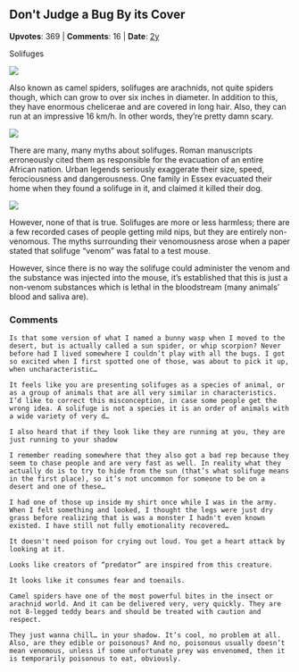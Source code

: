 ## Don't Judge a Bug By its Cover
    
**Upvotes**: 369 | **Comments**: 16 | **Date**: [2y](https://www.quora.com/What-is-the-scariest-but-least-aggressive-animal/answer/Gary-Meaney)

Solifuges

![](https://qph.fs.quoracdn.net/main-qimg-56e9214f62163b47626ce3afd278b30a-lq)

Also known as camel spiders, solifuges are arachnids, not quite spiders though, which can grow to over six inches in diameter. In addition to this, they have enormous chelicerae and are covered in long hair. Also, they can run at an impressive 16 km/h. In other words, they’re pretty damn scary.

![](https://qph.fs.quoracdn.net/main-qimg-21624bb14498c79769feb0db3652ba85-lq)

There are many, many myths about solifuges. Roman manuscripts erroneously cited them as responsible for the evacuation of an entire African nation. Urban legends seriously exaggerate their size, speed, ferociousness and dangerousness. One family in Essex evacuated their home when they found a solifuge in it, and claimed it killed their dog.

![](https://qph.fs.quoracdn.net/main-qimg-fe2c5ebd02d4902e43964fa68f3d1f71-lq)

However, none of that is true. Solifuges are more or less harmless; there are a few recorded cases of people getting mild nips, but they are entirely non-venomous. The myths surrounding their venomousness arose when a paper stated that solifuge “venom” was fatal to a test mouse.

However, since there is no way the solifuge could administer the venom and the substance was injected into the mouse, it’s established that this is just a non-venom substances which is lethal in the bloodstream (many animals’ blood and saliva are).

### Comments

```
Is that some version of what I named a bunny wasp when I moved to the desert, but is actually called a sun spider, or whip scorpion? Never before had I lived somewhere I couldn’t play with all the bugs. I got so excited when I first spotted one of those, was about to pick it up, when uncharacteristic…
```

```
It feels like you are presenting solifuges as a species of animal, or as a group of animals that are all very similar in characteristics. I’d like to correct this misconception, in case some people get the wrong idea. A solifuge is not a species it is an order of animals with a wide variety of very d…
```

```
I also heard that if they look like they are running at you, they are just running to your shadow
```

```
I remember reading somewhere that they also got a bad rep because they seem to chase people and are very fast as well. In reality what they actually do is to try to hide from the sun (that’s what solifuge means in the first place), so it’s not uncommon for someone to be on a desert and one of these…
```

```
I had one of those up inside my shirt once while I was in the army. When I felt something and looked, I thought the legs were just dry grass before realizing that is was a monster I hadn't even known existed. I have still not fully emotionality recovered…
```

```
It doesn't need poison for crying out loud. You get a heart attack by looking at it.
```

```
Looks like creators of “predator” are inspired from this creature.
```

```
It looks like it consumes fear and toenails.
```

```
Camel spiders have one of the most powerful bites in the insect or arachnid world. And it can be delivered very, very quickly. They are not 8-legged teddy bears and should be treated with caution and respect.
```

```
They just wanna chill… in your shadow. It’s cool, no problem at all. Also, are they edible or poisonous? And no, poisonous usually doesn’t mean venomous, unless if some unfortunate prey was envenomed, then it is temporarily poisonous to eat, obviously.
```

